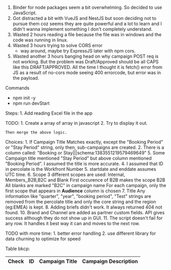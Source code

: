 1. Binder for node packages seem a bit overwhelming. So decided to use JavaScript.
2. Got distracted a bit with VueJS and NestJS but soon deciding not to pursue them coz seems they are quite powerful and a lot to learn and I didn't wanna implement something I don't completely understand.
3. Wasted 2 hours reading a file because the file was in windows and the code was running in linux.
4. Wasted 3 hours trying to solve CORS error
   - way around, maybe try ExpressJS later with npm cors.
5. Wasted another 3 hours banging head on why campaign POST req
   is not working. But the problem was Draft/Approved should be
   all CAPS like this DRAFT/APPROVED. All the time I thought it is
   fetch() error from JS as a result of no-cors mode seeing 400 errorcode,
   but error was in the payload.

Commands

- npm init -y
- npm run devStart

Steps:
    1. Add reading Excel file in the app

TODO:
    1. Create a array of array in javascript
    2. Try to display it out.

    Then merge the above logic.

Choices:
    1. If Campaign Title Matches exactly, except the "Booking Period" or "Stay Period" string, only then, sub-campaigns are created.
    2. There is a column called: "Booking or Stay|||schema:1383551219579469649"
        5. Some Campaign title mentioned "Stay Period" but above column mentioned "Booking Period". I assumed the title is more accurate.
    4. I assumed that ID in percolate is the Workfront Number
    5. startdate and enddate assumes UTC time.
    6. Scope
        3 different scopes are used: Internal, Members,,B2B,B2C and Blank
        First occurence of B2B makes the scope B2B
        All blanks are marked "B2C" in campaign name
        For each campaign, only the first scope that appears in **Audience** column is chosen
    7. Title
        Any information like "quarter", "year", "booking period", "Test" strings are removed from the percolate title and only the core
        string and the region (eg:EMEA) is kept.
    8. Adding briefs didn't work. It always returned 404 not found.
    10. Brand and Channel are added as partner custom fields. API gives success although they do not show up in GUI.
    11. The script doesn't fail for any row. It handles it best way it can and moves to the next row.

TODO with more time:
    1. better error handling
    2. use different library for data churning to optimize for speed


Table bkcp:
<table id="myTable">
          <thead>
            <tr>
              <th>Check</th>
              <th>ID</th>
              <th>Campaign Title</th>
              <th>Campaign Description</th>
            </tr>
          </thead>
          <tbody id="tableBody"></tbody>
        </table>